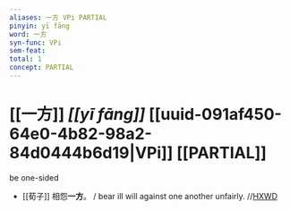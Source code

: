 ```yaml
---
aliases: 一方 VPi PARTIAL
pinyin: yī fāng
word: 一方
syn-func: VPi
sem-feat: 
total: 1
concept: PARTIAL 
---
```

# [[一方]] *[[yī fāng]]*  [[uuid-091af450-64e0-4b82-98a2-84d0444b6d19|VPi]] [[PARTIAL]]
be one-sided
 - [[荀子]] 相怨**一方**。
                     / bear ill will against one another unfairly. //[HXWD](https://hxwd.org/textview.html?location=KR3a0002_tls_008-7a.82)